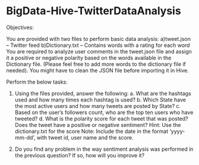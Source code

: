 # BigData-Hive-TwitterDataAnalysis

Objectives:

You are provided with two files to perform basic data analysis:
 a)tweet.json – Twitter feed
 b)Dictionary.txt – Contains words with a rating for each word
You are required to analyze user comments in the tweet.json file and assign it a positive or negative polarity based on the words available in the Dictionary file. (Please feel free to add more words to the dictionary file if needed). You might have to clean the JSON file before importing it in Hive.

Perform the below tasks:

1.	Using the files provided, answer the following:
a.	What are the hashtags used and how many times each hashtag is used?
b.	Which State have the most active users and how many tweets are posted by State?
c.	Based on the user’s followers count, who are the top ten users who have tweeted?
d.	What is the polarity score for each tweet that was posted? Does the tweet have a positive or negative sentiment?
Hint: Use the dictionary.txt for the score
Note: Include the date in the format ’yyyy-mm-dd’, with tweet id, user name and the score.

2.	Do you find any problem in the way sentiment analysis was performed in the previous question? If so, how will you improve it? 
